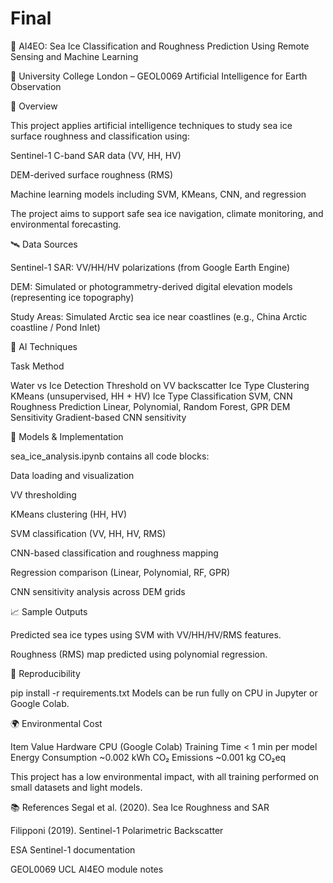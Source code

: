 # Final
🧊 AI4EO: Sea Ice Classification and Roughness Prediction Using Remote Sensing and Machine Learning

📍 University College London – GEOL0069 Artificial Intelligence for Earth Observation

📌 Overview

This project applies artificial intelligence techniques to study sea ice surface roughness and classification using:

Sentinel-1 C-band SAR data (VV, HH, HV)

DEM-derived surface roughness (RMS)

Machine learning models including SVM, KMeans, CNN, and regression

The project aims to support safe sea ice navigation, climate monitoring, and environmental forecasting.

🛰️ Data Sources

Sentinel-1 SAR: VV/HH/HV polarizations (from Google Earth Engine)

DEM: Simulated or photogrammetry-derived digital elevation models (representing ice topography)

Study Areas: Simulated Arctic sea ice near coastlines (e.g., China Arctic coastline / Pond Inlet)

🧠 AI Techniques

Task	Method

Water vs Ice Detection	Threshold on VV backscatter
Ice Type Clustering	KMeans (unsupervised, HH + HV)
Ice Type Classification	SVM, CNN
Roughness Prediction	Linear, Polynomial, Random Forest, GPR
DEM Sensitivity	Gradient-based CNN sensitivity

🧪 Models & Implementation

sea_ice_analysis.ipynb contains all code blocks:

Data loading and visualization

VV thresholding

KMeans clustering (HH, HV)

SVM classification (VV, HH, HV, RMS)

CNN-based classification and roughness mapping

Regression comparison (Linear, Polynomial, RF, GPR)

CNN sensitivity analysis across DEM grids

📈 Sample Outputs

Predicted sea ice types using SVM with VV/HH/HV/RMS features.


Roughness (RMS) map predicted using polynomial regression.

🧪 Reproducibility

pip install -r requirements.txt
Models can be run fully on CPU in Jupyter or Google Colab.

🌍 Environmental Cost

Item	Value
Hardware	CPU (Google Colab)
Training Time	< 1 min per model
Energy Consumption	~0.002 kWh
CO₂ Emissions	~0.001 kg CO₂eq

This project has a low environmental impact, with all training performed on small datasets and light models.


📚 References
Segal et al. (2020). Sea Ice Roughness and SAR

Filipponi (2019). Sentinel-1 Polarimetric Backscatter

ESA Sentinel-1 documentation

GEOL0069 UCL AI4EO module notes
